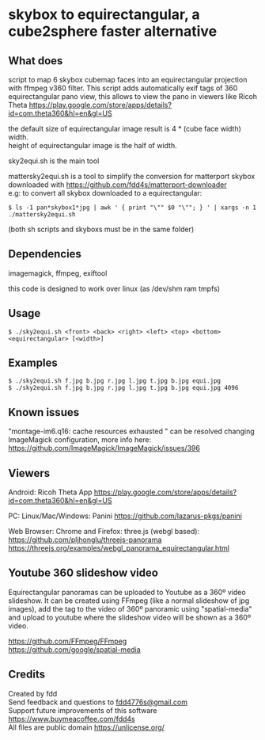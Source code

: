 # skybox to equirectangular, a cube2sphere faster alternative

## What does

script to map 6 skybox cubemap faces into an equirectangular projection with ffmpeg v360 filter. This script adds automatically exif tags of 360 equirectangular pano view, this allows to view the pano in viewers like Ricoh Theta https://play.google.com/store/apps/details?id=com.theta360&hl=en&gl=US  

the default size of equirectangular image result is 4 * (cube face width) width.  
height of equirectangular image is the half of width.  

sky2equi.sh is the main tool  

mattersky2equi.sh is a tool to simplify the conversion for matterport skybox downloaded with https://github.com/fdd4s/matterport-downloader  
e.g: to convert all skybox downloaded to a equirectangular:  

    $ ls -1 pan*skybox1*jpg | awk ' { print "\"" $0 "\""; } ' | xargs -n 1 ./mattersky2equi.sh  

(both sh scripts and skyboxs must be in the same folder)

## Dependencies

imagemagick, ffmpeg, exiftool  

this code is designed to work over linux (as /dev/shm ram tmpfs)  

## Usage

    $ ./sky2equi.sh <front> <back> <right> <left> <top> <bottom> <equirectangular> [<width>]  

## Examples

    $ ./sky2equi.sh f.jpg b.jpg r.jpg l.jpg t.jpg b.jpg equi.jpg  
    $ ./sky2equi.sh f.jpg b.jpg r.jpg l.jpg t.jpg b.jpg equi.jpg 4096  

## Known issues

"montage-im6.q16: cache resources exhausted " can be resolved changing ImageMagick configuration, more info here: https://github.com/ImageMagick/ImageMagick/issues/396  

## Viewers

Android: Ricoh Theta App https://play.google.com/store/apps/details?id=com.theta360&hl=en&gl=US  

PC: Linux/Mac/Windows: Panini https://github.com/lazarus-pkgs/panini  

Web Browser: Chrome and Firefox: three.js (webgl based): https://github.com/pljhonglu/threejs-panorama https://threejs.org/examples/webgl_panorama_equirectangular.html  

## Youtube 360 slideshow video

Equirectangular panoramas can be uploaded to Youtube as a 360º video slideshow. It can be created using FFmpeg (like a normal slideshow of jpg images), add the tag to the video of 360º panoramic using "spatial-media" and upload to youtube where the slideshow video will be shown as a 360º video.  

https://github.com/FFmpeg/FFmpeg  
https://github.com/google/spatial-media  

## Credits

Created by fdd  
Send feedback and questions to fdd4776s@gmail.com  
Support future improvements of this software https://www.buymeacoffee.com/fdd4s  
All files are public domain https://unlicense.org/  
